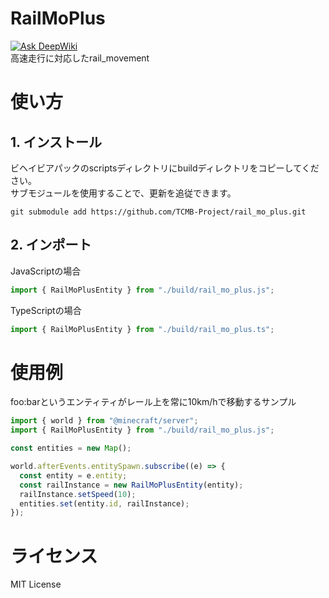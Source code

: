 # RailMoPlus
[![Ask DeepWiki](https://deepwiki.com/badge.svg)](https://deepwiki.com/TCMB-Project/rail_mo_plus)  
高速走行に対応したrail_movement

# 使い方
## 1. インストール
ビヘイビアパックのscriptsディレクトリにbuildディレクトリをコピーしてください。  
サブモジュールを使用することで、更新を追従できます。
```shell
git submodule add https://github.com/TCMB-Project/rail_mo_plus.git
```
## 2. インポート
JavaScriptの場合
```javascript
import { RailMoPlusEntity } from "./build/rail_mo_plus.js";
```
TypeScriptの場合
```typescript
import { RailMoPlusEntity } from "./build/rail_mo_plus.ts";
```

# 使用例
foo:barというエンティティがレール上を常に10km/hで移動するサンプル
```javascript
import { world } from "@minecraft/server";
import { RailMoPlusEntity } from "./build/rail_mo_plus.js";

const entities = new Map();

world.afterEvents.entitySpawn.subscribe((e) => {
  const entity = e.entity;
  const railInstance = new RailMoPlusEntity(entity);
  railInstance.setSpeed(10);
  entities.set(entity.id, railInstance);
});
```

# ライセンス
MIT License